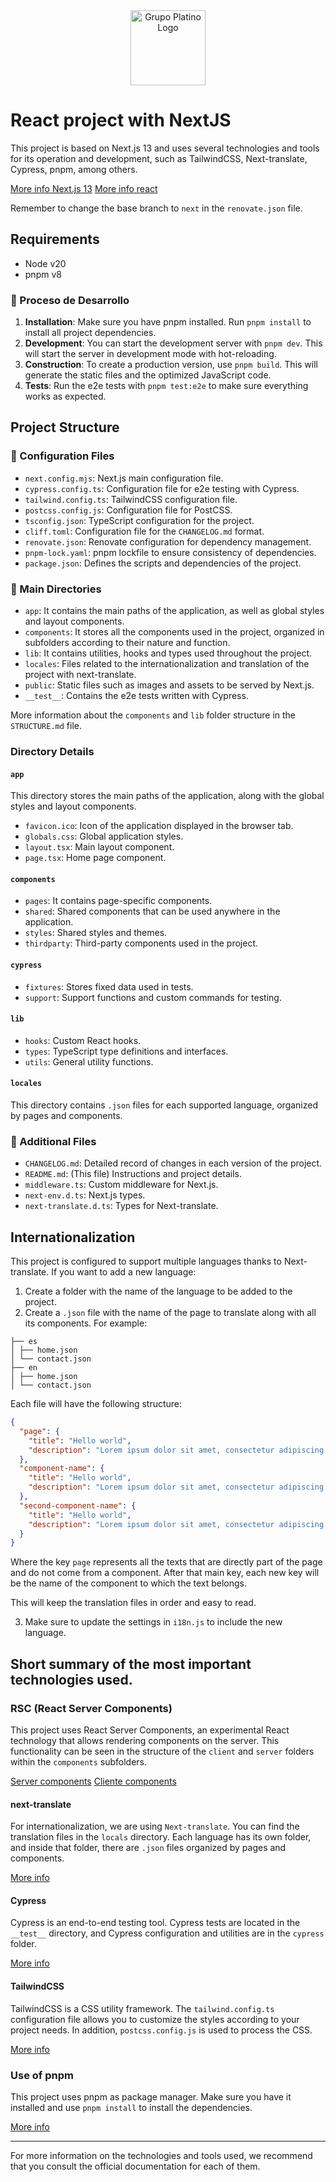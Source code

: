 <div align="center">
  <img src="https://avatars.githubusercontent.com/u/89597261?s=1024&v=4" alt="Grupo Platino Logo" width="120">
</div>

# React project with NextJS

This project is based on Next.js 13 and uses several technologies and tools for its operation and development, such as TailwindCSS, Next-translate, Cypress, pnpm, among others.

[More info Next.js 13](https://nextjs.org/docs)
[More info react](https://react.dev/)

Remember to change the base branch to `next` in the `renovate.json` file.

## Requirements

- Node v20
- pnpm v8

### 🔄 Proceso de Desarrollo

1. **Installation**: Make sure you have pnpm installed. Run `pnpm install` to install all project dependencies.
2. **Development**: You can start the development server with `pnpm dev`. This will start the server in development mode with hot-reloading.
3. **Construction**: To create a production version, use `pnpm build`. This will generate the static files and the optimized JavaScript code.
4. **Tests**: Run the e2e tests with `pnpm test:e2e` to make sure everything works as expected.

## Project Structure

### 📂 Configuration Files

- `next.config.mjs`: Next.js main configuration file.
- `cypress.config.ts`: Configuration file for e2e testing with Cypress.
- `tailwind.config.ts`: TailwindCSS configuration file.
- `postcss.config.js`: Configuration file for PostCSS.
- `tsconfig.json`: TypeScript configuration for the project.
- `cliff.toml`: Configuration file for the `CHANGELOG.md` format.
- `renovate.json`: Renovate configuration for dependency management.
- `pnpm-lock.yaml`: pnpm lockfile to ensure consistency of dependencies.
- `package.json`: Defines the scripts and dependencies of the project.

### 📂 Main Directories

- `app`: It contains the main paths of the application, as well as global styles and layout components.
- `components`: It stores all the components used in the project, organized in subfolders according to their nature and function.
- `lib`: It contains utilities, hooks and types used throughout the project.
- `locales`: Files related to the internationalization and translation of the project with next-translate.
- `public`: Static files such as images and assets to be served by Next.js.
- `__test__`: Contains the e2e tests written with Cypress.

More information about the `components` and `lib` folder structure in the `STRUCTURE.md` file.

### Directory Details

#### `app`

This directory stores the main paths of the application, along with the global styles and layout components.

- `favicon.ico`: Icon of the application displayed in the browser tab.
- `globals.css`: Global application styles.
- `layout.tsx`: Main layout component.
- `page.tsx`: Home page component.

#### `components`

- `pages`: It contains page-specific components.
- `shared`: Shared components that can be used anywhere in the application.
- `styles`: Shared styles and themes.
- `thirdparty`: Third-party components used in the project.

#### `cypress`

- `fixtures`: Stores fixed data used in tests.
- `support`: Support functions and custom commands for testing.

#### `lib`

- `hooks`: Custom React hooks.
- `types`: TypeScript type definitions and interfaces.
- `utils`: General utility functions.

#### `locales`

This directory contains `.json` files for each supported language, organized by pages and components.

### 📄 Additional Files

- `CHANGELOG.md`: Detailed record of changes in each version of the project.
- `README.md`: (This file) Instructions and project details.
- `middleware.ts`: Custom middleware for Next.js.
- `next-env.d.ts`: Next.js types.
- `next-translate.d.ts`: Types for Next-translate.

## Internationalization

This project is configured to support multiple languages thanks to Next-translate. If you want to add a new language:

1. Create a folder with the name of the language to be added to the project.
2. Create a `.json` file with the name of the page to translate along with all its components. For example:

```
├── es
│ ├── home.json
│ └── contact.json
├── en
│ ├── home.json
│ └── contact.json
```

Each file will have the following structure:

```json
{
  "page": {
    "title": "Hello world",
    "description": "Lorem ipsum dolor sit amet, consectetur adipiscing elit. Aenean facilisis arcu in tortor tincidunt pulvinar. Fusce tincidunt, ipsum id luctus viverra, arcu elit venenatis libero, ac posuere dui risus convallis urna...."
  },
  "component-name": {
    "title": "Hello world",
    "description": "Lorem ipsum dolor sit amet, consectetur adipiscing elit. Aenean facilisis arcu in tortor tincidunt pulvinar. Fusce tincidunt, ipsum id luctus viverra, arcu elit venenatis libero, ac posuere dui risus convallis urna...."
  },
  "second-component-name": {
    "title": "Hello world",
    "description": "Lorem ipsum dolor sit amet, consectetur adipiscing elit. Aenean facilisis arcu in tortor tincidunt pulvinar. Fusce tincidunt, ipsum id luctus viverra, arcu elit venenatis libero, ac posuere dui risus convallis urna...."
  }
}
```

Where the key `page` represents all the texts that are directly part of the page and do not come from a component. After that main key, each new key will be the name of the component to which the text belongs.

This will keep the translation files in order and easy to read.

3. Make sure to update the settings in `i18n.js` to include the new language.

## Short summary of the most important technologies used.

### RSC (React Server Components)

This project uses React Server Components, an experimental React technology that allows rendering components on the server. This functionality can be seen in the structure of the `client` and `server` folders within the `components` subfolders.

[Server components](https://nextjs.org/docs/app/building-your-application/rendering/server-components)
[Cliente components](https://nextjs.org/docs/app/building-your-application/rendering/client-components)

#### next-translate

For internationalization, we are using `Next-translate`. You can find the translation files in the `locals` directory. Each language has its own folder, and inside that folder, there are `.json` files organized by pages and components.

[More info](https://github.com/aralroca/next-translate/blob/master/README.md)

#### Cypress

Cypress is an end-to-end testing tool. Cypress tests are located in the `__test__` directory, and Cypress configuration and utilities are in the `cypress` folder.

[More info](https://docs.cypress.io/guides/component-testing/react/overview)

#### TailwindCSS

TailwindCSS is a CSS utility framework. The `tailwind.config.ts` configuration file allows you to customize the styles according to your project needs. In addition, `postcss.config.js` is used to process the CSS.

[More info](https://tailwindcss.com/)

### Use of pnpm

This project uses pnpm as package manager. Make sure you have it installed and use `pnpm install` to install the dependencies.

[More info](https://pnpm.io)

---

For more information on the technologies and tools used, we recommend that you consult the official documentation for each of them.
